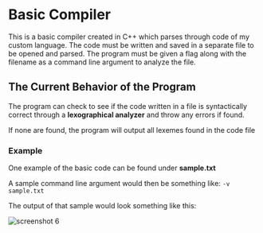 # Basic Compiler

This is a basic compiler created in C++ which parses through code of my custom language. The code must be written and saved in a separate file to be opened and parsed. The program must be given a flag along with the filename as a command line argument to analyze the file.

## The Current Behavior of the Program

The program can check to see if the code written in a file is syntactically correct through a **lexographical analyzer** and throw any errors if found.

If none are found, the program will output all lexemes found in the code file

### Example

One example of the basic code can be found under **sample.txt**

A sample command line argument would then be something like:
```-v sample.txt```

The output of that sample would look something like this:

![screenshot 6](https://user-images.githubusercontent.com/38062430/45729606-39de6000-bb9b-11e8-8f45-a68e1ee4334e.png)
